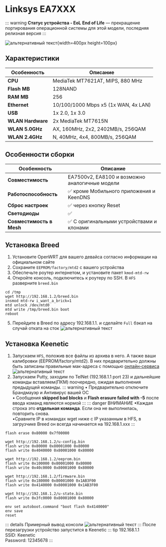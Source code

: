 # Linksys EA7XXX <YezBadge type="keenetic" text="4.1.7" url="/assets/files/firmware/Linksys-EA7xxx.zip" />

::: warning **Статус устройства - EoL**
**End of Life** — прекращение портирования операционной системы для этой модели, последняя релизная версия
:::

![альтернативный текст](/assets/images/wiki/guides/Linksys/main.png){width=400px height=100px}

## Характеристики

| Особенность       | Описание                             |
|-------------------|--------------------------------------|
| **CPU**           | MediaTek MT7621AT, MIPS, 880 MHz     |
| **Flash MB**      | 128NAND                              |
| **RAM MB**        | 256                                  |
| **Ethernet**      | 10/100/1000 Mbps x5 (1x WAN, 4x LAN) |
| **USB**           | 1x 2.0, 1x 3.0                       |
| **WLAN Hardware** | 2x MediaTek MT7615N                  |
| **WLAN 5.0GHz**   | AX, 160MHz, 2x2, 2402MB/s, 256QAM    |
| **WLAN 2.4GHz**   | N, 40MHz, 4x4, 800MB/s, 256QAM       |

## Особенности сборки

| Особенность              | Описание                                       |
|--------------------------|------------------------------------------------|
| **Совместимость**        | EA7500v2, EA8100 и возможно аналогичные модели |
| **Работоспособность**    | ✅ кроме Мобильного приложения и KeenDNS        |
| **Сброс настроек**       | ✅ через кнопку Reset                           |
| **Светодиоды**           | ✅                                              |
| **Совместимость в Mesh** | ✅ С оригинальными устройствами и клонами       |

## Установка Breed

1. Установите OpenWRT для вашего девайса согласно информации на официальном сайте
2. Сохраните `EEPROM/factory/mtd2` с вашего устройства
3. Обеспечьте роутер интернетом, и установите пакет `kmod-mtd-rw`
4. Откройте консоль, подключитесь к роутеру по SSH. В `HFS` разверните `breed.bin`

````shell
cd /tmp
wget http://192.168.1.2/breed.bin
insmod mtd-rw i_want_a_brick=1
mtd unlock /dev/mtd0
mtd write /tmp/breed.bin boot
reboot
````

5. Перейдите в Breed по адресу 192.168.1.1. и сделайте `Full` бэкап на случай отката на сток
   ![альтернативный текст](/assets/images/wiki/guides/Xiaomi/breed.jpg)

## Установка Keenetic

1. Запускаем `HFS`, положив все файлы из архива в него. А также ваши калибровки (EEPROM/factory/mtd2). В них предварительно должны быть записаны правильные мак-адреса с помощью [онлайн-сервиса](https://yeezyio.github.io/)
   ![альтернативный текст](/assets/images/wiki/guides/TP-Link-EC330/openhfs.png)
2. Запускаем Putty, заходим по TelNet (192.168.1.1 port 23) и дальнейшие команды вставляем(ПКМ) поочередно, ожидая
   выполнения предыдущей команды.
   ::: warning
   • Предварительно отключите Брандмауэр и Антивирус вашей ОС
   <br/>• Сообщения **skipped bad blocks** и **Flash erasure failed with -5** после ввода команд являются нормой
   :::
   ::: danger ВНИМАНИЕ
   •Каждая строка это **отдельная команда**. Если она не выполнилась, повторить снова.
   <br/>•Cравните IP в командах wget ниже с IP указанным в HFS, в загрузчике Breed он всегда начинается на
   192.168.1.xxx
   :::

```shell
flash erase 0x80000 0x7f00000

wget http://192.168.1.2/u-config.bin
flash write 0x80000 0x80001000 0x80000
flash write 0x4040000 0x80001000 0x80000

wget http://192.168.1.2/eeprom.bin
flash write 0x100000 0x80001000 0x80000
flash write 0x40c0000 0x80001000 0x80000

wget http://192.168.1.2/firmware.bin
flash write 0x180000 0x80001000 0x1AB3F00
flash write 0x4140000 0x80001000 0x1AB3F00

wget http://192.168.1.2/u-state.bin
flash write 0x3fc0000 0x80001000 0x80000

env set autoboot.command "boot flash 0x4140000"
env save
reset
```

::: details Примерный вывод консоли
![альтернативный текст](/assets/images/wiki/guides/TP-Link-EC330/breedlog.png)
:::
После перезагрузки устройство запустится в Keenetic
::: tip 192.168.1.1<br/>SSID: Keenetic<br/>Password: 12345678
:::

